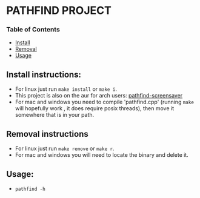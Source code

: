 # PATHFIND PROJECT

### Table of Contents
 + [Install](#install-instructions)    
 + [Removal](#removal-instructions)    
 + [Usage](#usage)    

## Install instructions:
 + For linux just run `make install` or `make i`.
 + This project is also on the aur for arch users: [pathfind-screensaver](https://aur.archlinux.org/packages/pathfind-screensaver)
 + For mac and windows you need to compile 'pathfind.cpp' (running `make` will hopefully work , it does require posix threads), then move it somewhere that is in your path.

## Removal instructions
 + For linux just run `make remove` or `make r`.
 + For mac and windows you will need to locate the binary and delete it.

## Usage:
 + `pathfind -h`
